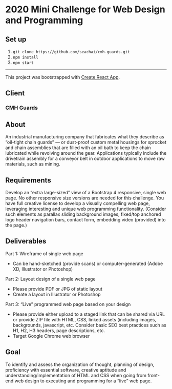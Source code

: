# 2020 Mini Challenge for Web Design and Programming

## Set up

1. `git clone https://github.com/seachai/cmh-guards.git`
2. `npm install`
3. `npm start`

---

This project was bootstrapped with [Create React App](https://github.com/facebook/create-react-app).

## Client

### CMH Guards

## About

An industrial manufacturing company that fabricates what they describe as “oil-tight chain guards” — or dust-proof custom metal housings for sprocket and chain assemblies that are filled with an oil bath to keep the chain lubricated while revolving around the gear. Applications typically include the drivetrain assembly for a conveyor belt in outdoor applications to move raw materials, such as mining.

## Requirements

Develop an “extra large-sized” view of a Bootstrap 4 responsive, single web page. No other responsive size versions are needed for this challenge. You have full creative license to develop a visually compelling web page, leveraging interesting and unique web programming functionality. (Consider such elements as parallax sliding background images, fixed/top anchored logo header navigation bars, contact form, embedding video (provided) into the page.)

## Deliverables

Part 1: Wireframe of single web page

  * Can be hand-sketched (provide scans) or computer-generated (Adobe XD, Illustrator or Photoshop)

Part 2: Layout design of a single web page
  * Please provide PDF or JPG of static layout
  * Create a layout in Illustrator or Photoshop

Part 3:  “Live” programmed web page based on your design
  * Please provide either upload to a staged link that can be shared via URL or provide ZIP file with HTML, CSS, linked assets (including images, backgrounds, javascript, etc. Consider basic SEO best practices such as H1, H2, H3 headers, page descriptions, etc.
  * Target Google Chrome web browser

## Goal

To identify and assess the organization of thought, planning of design, proficiency with essential software, creative aptitude and understanding/implementation of HTML and CSS when going from front-end web design to executing and programming for a “live” web page.
